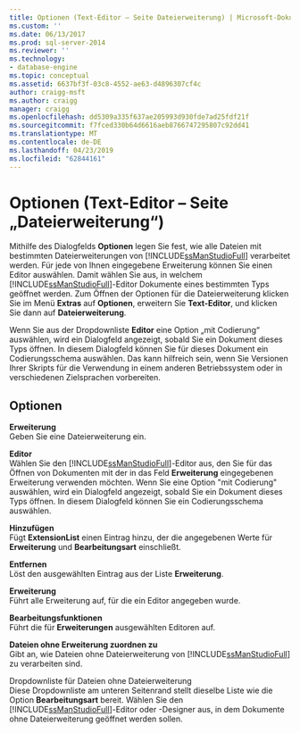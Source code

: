 ```yaml
---
title: Optionen (Text-Editor – Seite Dateierweiterung) | Microsoft-Dokumentation
ms.custom: ''
ms.date: 06/13/2017
ms.prod: sql-server-2014
ms.reviewer: ''
ms.technology:
- database-engine
ms.topic: conceptual
ms.assetid: 6637bf3f-03c8-4552-ae63-d4896307cf4c
author: craigg-msft
ms.author: craigg
manager: craigg
ms.openlocfilehash: dd5309a335f637ae205993d930fde7ad25fdf21f
ms.sourcegitcommit: f7fced330b64d6616aeb8766747295807c92dd41
ms.translationtype: MT
ms.contentlocale: de-DE
ms.lasthandoff: 04/23/2019
ms.locfileid: "62844161"
---
```

# <a name="options-text-editor---file-extension-page"></a>Optionen (Text-Editor – Seite „Dateierweiterung“)
  Mithilfe des Dialogfelds **Optionen** legen Sie fest, wie alle Dateien mit bestimmten Dateierweiterungen von [!INCLUDE[ssManStudioFull](../includes/ssmanstudiofull-md.md)] verarbeitet werden. Für jede von Ihnen eingegebene Erweiterung können Sie einen Editor auswählen. Damit wählen Sie aus, in welchem [!INCLUDE[ssManStudioFull](../includes/ssmanstudiofull-md.md)]-Editor Dokumente eines bestimmten Typs geöffnet werden. Zum Öffnen der Optionen für die Dateierweiterung klicken Sie im Menü **Extras** auf **Optionen**, erweitern Sie **Text-Editor**, und klicken Sie dann auf **Dateierweiterung**.  
  
 Wenn Sie aus der Dropdownliste **Editor** eine Option „mit Codierung“ auswählen, wird ein Dialogfeld angezeigt, sobald Sie ein Dokument dieses Typs öffnen. In diesem Dialogfeld können Sie für dieses Dokument ein Codierungsschema auswählen. Das kann hilfreich sein, wenn Sie Versionen Ihrer Skripts für die Verwendung in einem anderen Betriebssystem oder in verschiedenen Zielsprachen vorbereiten.  
  
## <a name="options"></a>Optionen  
 **Erweiterung**  
 Geben Sie eine Dateierweiterung ein.  
  
 **Editor**  
 Wählen Sie den [!INCLUDE[ssManStudioFull](../includes/ssmanstudiofull-md.md)]-Editor aus, den Sie für das Öffnen von Dokumenten mit der in das Feld **Erweiterung** eingegebenen Erweiterung verwenden möchten. Wenn Sie eine Option "mit Codierung" auswählen, wird ein Dialogfeld angezeigt, sobald Sie ein Dokument dieses Typs öffnen. In diesem Dialogfeld können Sie ein Codierungsschema auswählen.  
  
 **Hinzufügen**  
 Fügt **ExtensionList** einen Eintrag hinzu, der die angegebenen Werte für **Erweiterung** und **Bearbeitungsart** einschließt.  
  
 **Entfernen**  
 Löst den ausgewählten Eintrag aus der Liste **Erweiterung**.  
  
 **Erweiterung**  
 Führt alle Erweiterung auf, für die ein Editor angegeben wurde.  
  
 **Bearbeitungsfunktionen**  
 Führt die für **Erweiterungen** ausgewählten Editoren auf.  
  
 **Dateien ohne Erweiterung zuordnen zu**  
 Gibt an, wie Dateien ohne Dateierweiterung von [!INCLUDE[ssManStudioFull](../includes/ssmanstudiofull-md.md)] zu verarbeiten sind.  
  
 Dropdownliste für Dateien ohne Dateierweiterung  
 Diese Dropdownliste am unteren Seitenrand stellt dieselbe Liste wie die Option **Bearbeitungsart** bereit. Wählen Sie den [!INCLUDE[ssManStudioFull](../includes/ssmanstudiofull-md.md)]-Editor oder -Designer aus, in dem Dokumente ohne Dateierweiterung geöffnet werden sollen.  
  
  
